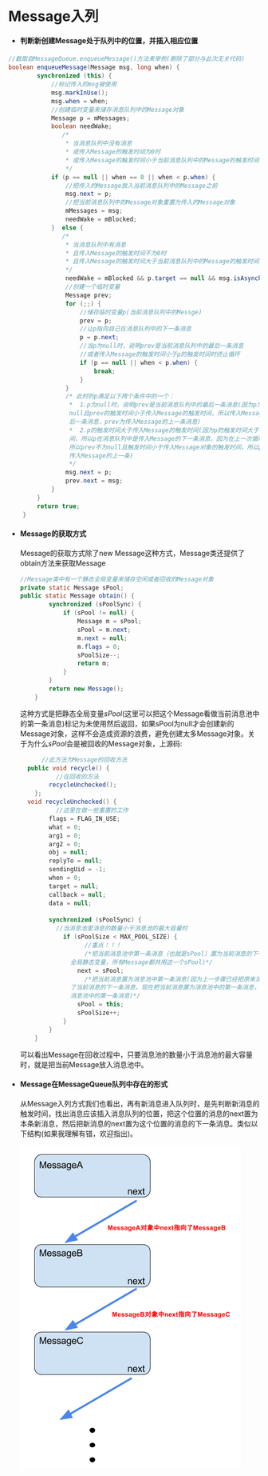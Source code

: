 # Message入列

- #### **判断新创建Message处于队列中的位置，并插入相应位置**

```java
//截取自MessageQueue.enqueueMessage()方法来举例(删除了部分与此次无关代码)
boolean enqueueMessage(Message msg, long when) {
        synchronized (this) {
          	//标记传入的msg被使用
            msg.markInUse();
            msg.when = when;
          	//创建临时变量来储存消息队列中的Message对象
            Message p = mMessages;
            boolean needWake;
          	   /*	
          		* 当消息队列中没有消息
          		* 或传入Message的触发时间为0时
                * 或传入Message的触发时间小于当前消息队列中的Message的触发时间
                */
            if (p == null || when == 0 || when < p.when) {
                //把传入的Message放入当前消息队列中的Message之前
                msg.next = p;
              	//把当前消息队列中的Message对象重置为传入的Message对象
                mMessages = msg;
                needWake = mBlocked;
            }  else {
               /*	
          		* 当消息队列中有消息
          		* 且传入Message的触发时间不为0时
                * 且传入Message的触发时间大于当前消息队列中的Message的触发时间
                */
                needWake = mBlocked && p.target == null && msg.isAsynchronous();
            	//创建一个临时变量
                Message prev;
                for (;;) {
                  	//储存临时变量p(当前消息队列中的Messge)
                    prev = p;
                  	//让p指向自己在消息队列中的下一条消息
                    p = p.next;
                  	//当p为null时，说明prev是当前消息队列中的最后一条消息
                  	//或者传入Message的触发时间小于p的触发时间时终止循环
                    if (p == null || when < p.when) {
                        break;
                    }
                }
              	/* 此时的p满足以下两个条件中的一个：
              	 *	1.p为null时，说明prev是当前消息队列中的最后一条消息(因为p为null，所以prev不为
              	 null且prev的触发时间小于传入Message的触发时间，所以传入Message的为消息队列中的最
              	 后一条消息，prev为传入Message的上一条消息)
              	 *	2.p的触发时间大于传入Message的触发时间(因为p的触发时间大于传入Message的触发时
              	 间，所以p在消息队列中是传入Message的下一条消息，因为在上一次循环中没有进入if语句，
              	 所以prev不为null且触发时间小于传入Message对象的触发时间，所以prev在消息队列中处于
              	 传入Message的上一条)
              	 */	
                msg.next = p;
                prev.next = msg;
            }
        }
        return true;
    }
```
- #### **Message的获取方式**

  Message的获取方式除了new Message这种方式，Message类还提供了obtain方法来获取Message

  ```java
  //Message类中有一个静态全局变量来储存空闲或者回收的Message对象
  private static Message sPool;
  public static Message obtain() {
          synchronized (sPoolSync) {
              if (sPool != null) {
                  Message m = sPool;
                  sPool = m.next;
                  m.next = null;
                  m.flags = 0; 
                  sPoolSize--;
                  return m;
              }
          }
          return new Message();
      }
  ```

  这种方式是把静态全局变量*sPool*(这里可以把这个Message看做当前消息池中的第一条消息)标记为未使用然后返回，如果sPool为null才会创建新的Message对象，这样不会造成资源的浪费，避免创建太多Message对象。关于为什么*sPool*会是被回收的Message对象，上源码:

  ```java
    	//此方法为Message的回收方法
  	public void recycle() {
        	//在回收的方法
          recycleUnchecked();
      };
  	void recycleUnchecked() {
        	//这里在做一些重置的工作
          flags = FLAG_IN_USE;
          what = 0;
          arg1 = 0;
          arg2 = 0;
          obj = null;
          replyTo = null;
          sendingUid = -1;
          when = 0;
          target = null;
          callback = null;
          data = null;
        
          synchronized (sPoolSync) {
            //当消息池里消息的数量小于消息池的最大容量时
              if (sPoolSize < MAX_POOL_SIZE) {
                	//重点！！！
                	/*把当前消息池中第一条消息（也就是sPool）置为当前消息的下一条消息(sPool为
                全局静态变量，所有Message都共用这一个sPool)*/
                  next = sPool;
                	/*把当前消息置为消息池中第一条消息(因为上一步骤已经把原来消息池中的第一条消息置为
                了当前消息的下一条消息，现在把当前消息置为消息池中的第一条消息，所以sPool永远代表
                消息池中的第一条消息)*/
                  sPool = this;
                  sPoolSize++;
              }
          }
      }
  ```

  可以看出Message在回收过程中，只要消息池的数量小于消息池的最大容量时，就是把当前Message放入消息池中。

- #### **Message在MessageQueue队列中存在的形式**

  从Message入列方式我们也看出，再有新消息进入队列时，是先判断新消息的触发时间，找出消息应该插入消息队列的位置，把这个位置的消息的next置为本条新消息，然后把新消息的next置为这个位置的消息的下一条消息。类似以下结构(如果我理解有错，欢迎指出)。

  ![message](https://raw.githubusercontent.com/leibown/Study-Notes/master/img/message.png)
